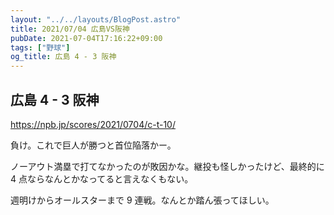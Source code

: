 ```yaml
---
layout: "../../layouts/BlogPost.astro"
title: 2021/07/04 広島VS阪神
pubDate: 2021-07-04T17:16:22+09:00
tags: ["野球"]
og_title: 広島 4 - 3 阪神
---
```


## 広島 4 - 3 阪神

https://npb.jp/scores/2021/0704/c-t-10/

負け。これで巨人が勝つと首位陥落かー。

ノーアウト満塁で打てなかったのが敗因かな。継投も怪しかったけど、最終的に 4 点ならなんとかなってると言えなくもない。

週明けからオールスターまで 9 連戦。なんとか踏ん張ってほしい。
